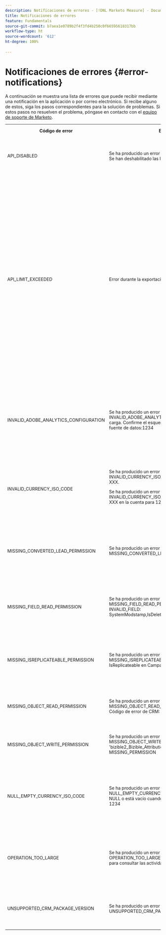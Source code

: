 ```yaml
---
description: Notificaciones de errores - [!DNL Marketo Measure] - Documentación del producto
title: Notificaciones de errores
feature: Fundamentals
source-git-commit: b7aea1e0789b2f4f3fd4b250c0f66595618317bb
workflow-type: ht
source-wordcount: '612'
ht-degree: 100%

---
```


# Notificaciones de errores {#error-notifications}

A continuación se muestra una lista de errores que puede recibir mediante una notificación en la aplicación o por correo electrónico. Si recibe alguno de estos, siga los pasos correspondientes para la solución de problemas. Si estos pasos no resuelven el problema, póngase en contacto con el [equipo de soporte de Marketo](https://nation.marketo.com/t5/support/ct-p/Support).

<table>
  <tbody>
    <tr>
      <th style="width:31%">Código de error</th>
      <th style="width:23%">Ejemplo de notificación</th>
      <th style="width:23%">Descripción</th>
      <th style="width:23%">Pasos para la solución de problemas</th>
    </tr>
    <tr>
      <td>API_DISABLED</td>
      <td>Se ha producido un error durante la importación de CRM: API_DISABLED: Se han deshabilitado las llamadas de la API para este usuario</td>
      <td>Se ha deshabilitado el permiso de la API para el usuario de Marketo Measure.</td>
      <td>Consulte la siguiente documentación de Salesforce sobre <a href="https://help.salesforce.com/s/articleView?id=sf.branded_apps_commun_api_permset.htm&amp;type=5">cómo habilitar el acceso a la API</a>.</td>
    </tr>
    <tr>
      <td>API_LIMIT_EXCEEDED</td>
      <td>Error durante la exportación de CRM: PI_LIMIT_EXCEEDED</td>
      <td>Se ha superado el límite de la API de CRM (24 horas).</td>
      <td>Consulte la siguiente documentación de su CRM para obtener ayuda sobre el ajuste de las asignaciones de crédito de la API:</p>
          <ul>
            <li><a href="https://learn.microsoft.com/es-es/dynamics365/fin-ops-core/dev-itpro/data-entities/service-protection-monitoring">Dynamics</a>
            </li>
            <li><a href="https://developer.salesforce.com/docs/atlas.en-us.salesforce_app_limits_cheatsheet.meta/salesforce_app_limits_cheatsheet/salesforce_app_limits_platform_api.htm?lang=es">Salesforce</a>
            </li>
          </ul>
          <p>También puede ajustar los créditos CRM que utiliza Marketo Measure con los siguientes pasos:</p>
          <ul>
            <li>Vaya a <b>Configuración</b> &gt; <b>CRM</b> &gt; <b>General</b></li>
            <li>Actualización del límite diario de la API de CRM<br/>
              <ul>
                <li><b>Nota: El valor predeterminado es 100 000</b></li>
              </ul>
            </li>
          </ul>
          <p>
           <img src="assets/error-notifications-1.png">
          </p>
      </td>
    </tr>
    <tr>
      <td>INVALID_ADOBE_ANALYTICS_CONFIGURATION</td>
      <td>Se ha producido un error durante la exportación de Adobe Analytics: INVALID_ADOBE_ANALYTICS_CONFIGURATION: Error: no se permite la carga. Confirme el esquema de la fuente de datos antes de cargar. ID de fuente de datos:1234</td>
      <td>La integración de Adobe Analytics no está configurada correctamente.</td>
      <td>Consulte los siguientes artículos de ayuda para garantizar una configuración correcta:
        <ul>
          <li>
            <a href="/help/marketo-measure-and-adobe/marketo-measure-integrations-with-adobe-analytics.md">Integraciones de Marketo Measure con Adobe Analytics</a>
          </li>
          <li>
            <a href="https://experienceleague.adobe.com/docs/core-services/interface/services/customer-attributes/t-crs-usecase.html?lang=es">Creación de un origen de atributo del cliente y carga del archivo de datos</a>
          </li>
        </ul>
      </td>
    </tr>
    <tr>
      <td>INVALID_CURRENCY_ISO_CODE</td>
      <td>Se ha producido un error durante la importación del anuncio: INVALID_CURRENCY_ISO_CODE: Marketo Measure no admite la moneda XXX.
      <p>
      Se ha producido un error durante la importación del anuncio: INVALID_CURRENCY_ISO_CODE: Marketo Measure no admite la moneda XXX en la cuenta para 1234.</td>
      <td>Se ha encontrado una moneda no compatible.</td>
      <td>En el sistema de origen indicado en la notificación (Anuncios, CRM, Marketo), asegúrese de que la moneda asociada al registro tenga una moneda compatible y válida. Las monedas admitidas derivan de las normas de moneda ISO.</td>
    </tr>
    <tr>
      <td>MISSING_CONVERTED_LEAD_PERMISSION</td>
      <td>Se ha producido un error durante la exportación de CRM: MISSING_CONVERTED_LEAD_PERMISSION</td>
      <td>Marketo Measure no tiene el permiso para ver/editar posibles clientes convertidos</td>
      <td>Consulte el siguiente documento de Experience League para obtener ayuda sobre cómo habilitar este permiso en su CRM<br/>
          <a href="/help/marketo-measure-salesforce-reporting/additional-functionality/enabling-the-permission-to-edit-converted-leads.md">Habilitación del permiso para editar posibles clientes convertidos</a></td>
    </tr>
    <tr>
      <td>MISSING_FIELD_READ_PERMISSION</td>
      <td>Se ha producido un error durante la importación de CRM: MISSING_FIELD_READ_PERMISSION: Tipo de entidad 'Event': INVALID_FIELD:<br/>
    SystemModstamp,IsDeleted,WhoId,bizible2__Bizible_Touchpoint_Date__c</td>
      <td>Marketo Measure carece de permisos de lectura en un campo obligatorio.</td>
      <td>Consulte los siguientes artículos de ayuda para obtener ayuda sobre los permisos que requiere Marketo Measure:
        <ul>
          <li><a href="/help/marketo-measure-and-dynamics/getting-started-with-marketo-measure-and-dynamics/marketo-measure-dynamics-schema.md">Dynamics</a>
          </li>
          <li><a href="/help/configuration-and-setup/marketo-measure-and-salesforce/how-marketo-measure-and-salesforce-interact.md">Salesforce</a>
          </li>
        </ul>
      </td>
    </tr>
    <tr>
      <td>MISSING_ISREPLICATEABLE_PERMISSION</td>
      <td>Se ha producido un error durante la importación de CRM: MISSING_ISREPLICATEABLE_PERMISSION : Falta el permiso IsReplicateable en Campaign</td>
      <td>Este permiso es necesario en los objetos de Salesforce para que podamos mantener su Marketo Measure y Salesforce sincronizados.</td>
      <td>Póngase en contacto con el servicio de soporte técnico de Salesforce para obtener ayuda sobre el establecimiento del permiso replicable en objetos.</td>
    </tr>
    <tr>
      <td>MISSING_OBJECT_READ_PERMISSION</td>
      <td>Se ha producido un error durante la importación de CRM: MISSING_OBJECT_READ_PERMISSION: Tipo de entidad 'Campaign': Código de error de CRM: MISSING_PERMISSION</td>
      <td>Marketo Measure carece de permisos de lectura para un objeto necesario.</td>
      <td rowspan="2">Consulte los siguientes artículos de ayuda para obtener ayuda sobre los permisos que requiere Marketo Measure:
          <ul>
            <li><a href="/help/marketo-measure-and-dynamics/getting-started-with-marketo-measure-and-dynamics/marketo-measure-dynamics-schema.md">Dynamics</a>
            </li>
            <li><a href="/help/configuration-and-setup/marketo-measure-and-salesforce/how-marketo-measure-and-salesforce-interact.md">Salesforce</a>
            </li>
          </ul>
      </td>
    </tr>
    <tr>
      <td>MISSING_OBJECT_WRITE_PERMISSION</td>
      <td>Se ha producido un error durante la exportación de CRM: MISSING_OBJECT_WRITE_PERMISSION: Tipo de entidad 'bizible2_Bizible_Attribution_Touchpoint': Código de error de CRM: MISSING_PERMISSION</td>
      <td>Marketo Measure carece de permisos de escritura en un objeto necesario.</td>
    </tr>
    <tr>
      <td>NULL_EMPTY_CURRENCY_ISO_CODE</td>
      <td>
        <p>
          Se ha producido un error durante la importación de CRM: NULL_EMPTY_CURRENCY_ISO_CODE: El código ISO de moneda es NULL o está vacío cuando MultiCurrency está habilitado para RecordId 1234
      </td>
      <td>La moneda debe ser un código de moneda ISO compatible.</td>
      <td>En el sistema de origen indicado en la notificación (Anuncios, CRM, Marketo), asegúrese de que la moneda asociada al registro tenga una moneda compatible y válida. Las monedas admitidas derivan de las normas de moneda ISO.</td>
    </tr>
    <tr>
      <td>OPERATION_TOO_LARGE</td>
      <td>Se ha producido un error durante la importación de CRM: OPERATION_TOO_LARGE: Se necesita el permiso "Ver todos los datos" para consultar las actividades correctamente.</td>
      <td>La configuración de CRM no permite a Marketo Measure consultar un conjunto de datos lo suficientemente grande</td>
      <td>Conceda permisos para "Ver todos los datos" a Marketo Measure en el objeto designado.
      <p>
       <a href="https://developer.salesforce.com/docs/atlas.en-us.securityImplGuide.meta/securityImplGuide/users_profiles_view_all_mod_all.htm">Aquí puede encontrar</a> más información sobre el permiso "Ver todos los datos".</td>
    </tr>
    <tr>
      <td>UNSUPPORTED_CRM_PACKAGE_VERSION</td>
      <td>Se ha producido un error durante la importación de CRM: UNSUPPORTED_CRM_PACKAGE_VERSION: Actualice el paquete de CRM</td>
      <td>El paquete actual detectado ya no es compatible.</td>
      <td>Actualice el paquete a la versión más reciente:
        <ul>
          <li> <a href="/help/configuration-and-setup/marketo-measure-and-salesforce/best-practices-for-marketo-measure-crm-package.md">Prácticas recomendadas</a>
          </li>
          <li><a href="/help/marketo-measure-and-dynamics/getting-started-with-marketo-measure-and-dynamics/microsoft-dynamics-crm-installation-guide.md">Dynamics</a>
          </li>
          <li><a href="/help/configuration-and-setup/marketo-measure-and-salesforce/marketo-measure-salesforce-package-installation-and-set-up.md">Salesforce</a>
          </li>
        </ul>
      </td>
    </tr>
  </tbody>
</table>

